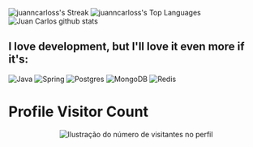 ![juanncarloss's Streak](https://github-readme-streak-stats.herokuapp.com/?user=juanncarloss&theme=highcontrast&hide_border=false)
![juanncarloss's Top Languages](https://github-readme-stats.vercel.app/api/top-langs/?username=juanncarloss&theme=highcontrast&show_icons=true&hide_border=false&layout=compact)
![Juan Carlos github stats](https://github-readme-stats.vercel.app/api?username=juanncarloss&show_icons=true&hide_border=false&theme=highcontrast)&nbsp;&nbsp;
<h2>I love development, but I'll love it even more if it's: </h2>


![Java](https://img.shields.io/badge/Java-ED8B00?style=for-the-badge&logo=openjdk&logoColor=white)
![Spring](https://img.shields.io/badge/Spring-6DB33F?style=for-the-badge&logo=spring&logoColor=white)
![Postgres](https://img.shields.io/badge/PostgreSQL-316192?style=for-the-badge&logo=postgresql&logoColor=white)
![MongoDB](https://img.shields.io/badge/MongoDB-%234ea94b.svg?style=for-the-badge&logo=mongodb&logoColor=white)
![Redis](https://img.shields.io/badge/redis-%23DD0031.svg?style=for-the-badge&logo=redis&logoColor=white)

<h1>Profile Visitor Count</h1>
<p align="center">
  <img
    src="https://profile-counter.glitch.me/juanncarloss/count.svg"
    alt="Ilustração do número de visitantes no perfil"
  />
</p>

